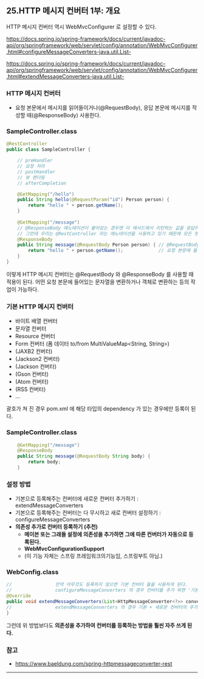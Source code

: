 ## 25.HTTP 메시지 컨버터 1부: 개요

HTTP 메시지 컨버터 역시 WebMvcConfigurer 로 설정할 수 있다.

https://docs.spring.io/spring-framework/docs/current/javadoc-api/org/springframework/web/servlet/config/annotation/WebMvcConfigurer.html#configureMessageConverters-java.util.List-

https://docs.spring.io/spring-framework/docs/current/javadoc-api/org/springframework/web/servlet/config/annotation/WebMvcConfigurer.html#extendMessageConverters-java.util.List-

### HTTP 메시지 컨버터
 * 요청 본문에서 메시지를 읽어들이거나(@RequestBody), 응답 본문에 메시지를 작성할 때(@ResponseBody) 사용한다.

### SampleController.class 
```java
@RestController
public class SampleController {

    // preHandler
    // 요청 처리
    // postHandler
    // 뷰 랜더링
    // afterCompletion

    @GetMapping("/hello")
    public String hello(@RequestParam("id") Person person) {
        return "hello " + person.getName();
    }
    
    @GetMapping("/message")
    // @ResponseBody 애노테이션이 붙어있는 경우엔 이 메서드에서 리턴하는 값을 응답의 본문으로 넣어주게 된다.
    // 그런데 우리는 @RestController 라는 애노테이션을 사용하고 있기 때문에 모든 핸들러 메서드에 @ResponseBody 가 있는거나 마찬가지이다.
    @ResponseBody
    public String message(@RequestBody Person person) { // @RequestBody 라는 애노테이션을 사용하면 
        return "hello " + person.getName();             // 요청 본문에 들어있는 메세지를 HTTP 메세지 컨버터를 사용하여 conversion 을 한다.
    }
}
```

이렇게 HTTP 메시지 컨버터는 @RequestBody 와 @ResponseBody 를 사용할 때 적용이 된다. 어떤 요청 본문에 들어있는 문자열을 변환하거나 객체로 변환하는 등의 작업이 가능하다.

### 기본 HTTP 메시지 컨버터
 * 바이트 배열 컨버터
 * 문자열 컨버터
 * Resource 컨버터
 * Form 컨버터 (폼 데이터 to/from MultiValueMap<String, String>)
 * (JAXB2 컨버터)
 * (Jackson2 컨버터)
 * (Jackson 컨버터)
 * (Gson 컨버터)
 * (Atom 컨버터)
 * (RSS 컨버터)
 * ...

괄호가 쳐 진 경우 pom.xml 에 해당 타입의 dependency 가 있는 경우에만 등록이 된다.

### SampleController.class 
```java
    @GetMapping("/message")
    @ResponseBody
    public String message(@RequestBody String body) { 
        return body;                                  
    }
```

### 설정 방법
 * 기본으로 등록해주는 컨버터에 새로운 컨버터 추가하기 : extendMessageConverters
 * 기본으로 등록해주는 컨버터는 다 무시하고 새로 컨버터 설정하기 : configureMessageConverters
 * __의존성 추가로 컨버터 등록하기 (추천)__
   * __메이븐 또는 그래들 설정에 의존성을 추가하면 그에 따른 컨버터가 자동으로 등록된다.__
   * __WebMvcConfigurationSupport__
   * (이 기능 자체는 스프링 프레임워크의기능임, 스프링부트 아님.)

### WebConfig.class
```java
//                만약 아무것도 등록하지 않으면 기본 컨버터 들을 사용하게 된다.
//                configureMessageConverters 의 경우 컨버터를 추가 하면 '기본 컨버터들이 사용되지 않는다'.
@Override
public void extendMessageConverters(List<HttpMessageConverter<?>> converters) {
//                extendMessageConverters 의 경우 기본 + 새로운 컨버터의 추가 의 개념이다. 이 메세지를 구현하면 기본 컨버터들이 등록되지 않는 상황을 방지할 수 있다.
}
```

그런데 위 방법보다도 __의존성을 추가하여 컨버터를 등록하는 방법을 훨씬 자주 쓰게 된다.__

### 참고
 * https://www.baeldung.com/spring-httpmessageconverter-rest

---